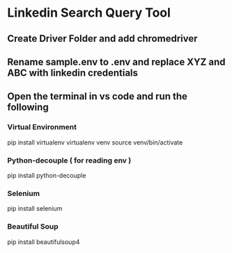 # Linkedin Search Query Tool

## Create Driver Folder and add chromedriver 

## Rename sample.env to .env and replace XYZ and ABC with linkedin credentials

## Open the terminal in vs code and run the following 

### Virtual Environment
pip install virtualenv 
virtualenv venv
source venv/bin/activate

### Python-decouple ( for reading env )
pip install python-decouple

### Selenium
pip install selenium

### Beautiful Soup
pip install beautifulsoup4








